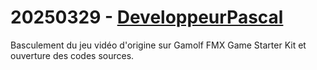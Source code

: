 # 20250329 - [DeveloppeurPascal](https://github.com/DeveloppeurPascal)

Basculement du jeu vidéo d'origine sur Gamolf FMX Game Starter Kit et ouverture des codes sources.
